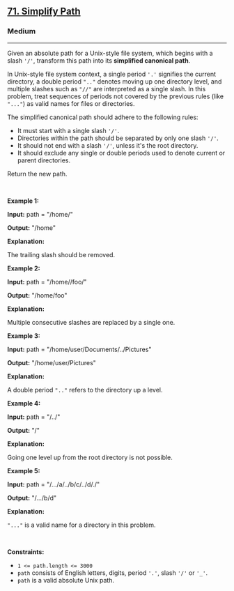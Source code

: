 <h2>
  <a href="https://leetcode.com/problems/simplify-path/description/">71. Simplify Path</a>
</h2>
<h3>Medium</h3>
<hr />
<p>
  Given an absolute path for a Unix-style file system, which begins with a slash
  <code>'/'</code>, transform this path into its
  <strong>simplified canonical path</strong>.
</p>

<p>
  In Unix-style file system context, a single period <code>'.'</code> signifies
  the current directory, a double period <code>".."</code> denotes moving up one
  directory level, and multiple slashes such as <code>"//"</code> are
  interpreted as a single slash. In this problem, treat sequences of periods not
  covered by the previous rules (like <code>"..."</code>) as valid names for
  files or directories.
</p>

<p>The simplified canonical path should adhere to the following rules:</p>

<ul>
  <li>It must start with a single slash <code>'/'</code>.</li>
  <li>
    Directories within the path should be separated by only one slash
    <code>'/'</code>.
  </li>
  <li>
    It should not end with a slash <code>'/'</code>, unless it's the root
    directory.
  </li>
  <li>
    It should exclude any single or double periods used to denote current or
    parent directories.
  </li>
</ul>

<p>Return the new path.</p>

<p>&nbsp;</p>
<p><strong class="example">Example 1:</strong></p>

<div class="example-block">
  <p><strong>Input:</strong> <span class="example-io">path = "/home/"</span></p>

  <p><strong>Output:</strong> <span class="example-io">"/home"</span></p>

  <p><strong>Explanation:</strong></p>

  <p>The trailing slash should be removed.</p>
</div>

<p><strong class="example">Example 2:</strong></p>

<div class="example-block">
  <p>
    <strong>Input:</strong> <span class="example-io">path = "/home//foo/"</span>
  </p>

  <p><strong>Output:</strong> <span class="example-io">"/home/foo"</span></p>

  <p><strong>Explanation:</strong></p>

  <p>Multiple consecutive slashes are replaced by a single one.</p>
</div>

<p><strong class="example">Example 3:</strong></p>

<div class="example-block">
  <p>
    <strong>Input:</strong>
    <span class="example-io">path = "/home/user/Documents/../Pictures"</span>
  </p>

  <p>
    <strong>Output:</strong>
    <span class="example-io">"/home/user/Pictures"</span>
  </p>

  <p><strong>Explanation:</strong></p>

  <p>A double period <code>".."</code> refers to the directory up a level.</p>
</div>

<p><strong class="example">Example 4:</strong></p>

<div class="example-block">
  <p><strong>Input:</strong> <span class="example-io">path = "/../"</span></p>

  <p><strong>Output:</strong> <span class="example-io">"/"</span></p>

  <p><strong>Explanation:</strong></p>

  <p>Going one level up from the root directory is not possible.</p>
</div>

<p><strong class="example">Example 5:</strong></p>

<div class="example-block">
  <p>
    <strong>Input:</strong>
    <span class="example-io">path = "/.../a/../b/c/../d/./"</span>
  </p>

  <p><strong>Output:</strong> <span class="example-io">"/.../b/d"</span></p>

  <p><strong>Explanation:</strong></p>

  <p><code>"..."</code> is a valid name for a directory in this problem.</p>
</div>

<p>&nbsp;</p>
<p><strong>Constraints:</strong></p>

<ul>
  <li><code>1 &lt;= path.length &lt;= 3000</code></li>
  <li>
    <code>path</code> consists of English letters, digits, period
    <code>'.'</code>, slash <code>'/'</code> or <code>'_'</code>.
  </li>
  <li><code>path</code> is a valid absolute Unix path.</li>
</ul>
